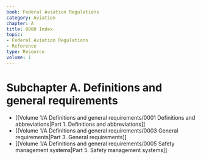 ```yaml
---
book: Federal Aviation Regulations
category: Aviation
chapter: A
title: 0000 Index
topic:
- Federal Aviation Regulations
- Reference
type: Resource
volume: 1
---
```


# Subchapter A. Definitions and general requirements

- [[Volume 1/A Definitions and general requirements/0001 Definitions and abbreviations|Part 1. Definitions and abbreviations]]
- [[Volume 1/A Definitions and general requirements/0003 General requirements|Part 3. General requirements]]
- [[Volume 1/A Definitions and general requirements/0005 Safety management systems|Part 5. Safety management systems]]